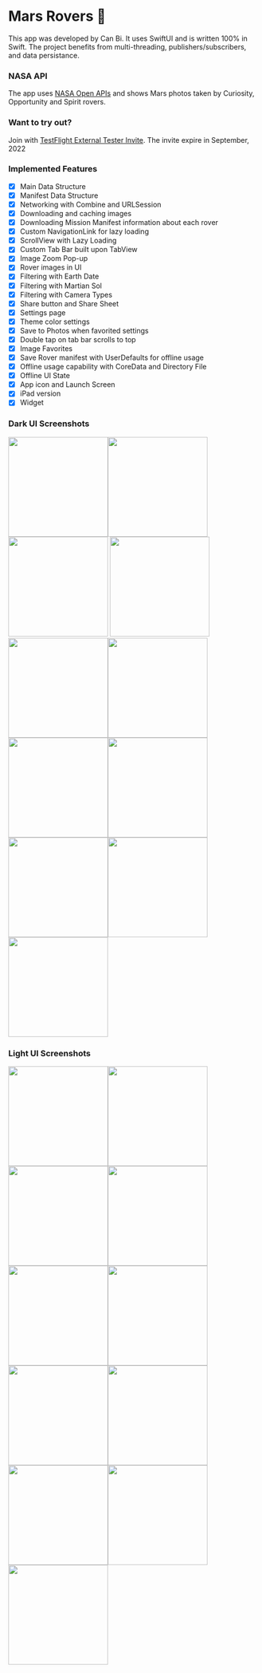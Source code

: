 # Mars Rovers 🚀
This app was developed by Can Bi. It uses SwiftUI and is written 100% in Swift. The project benefits from multi-threading, publishers/subscribers, and data persistance.

### NASA API
The app uses [NASA Open APIs](https://api.nasa.gov/index.html#browseAPI) and shows Mars photos taken by Curiosity, Opportunity and Spirit rovers. 

### Want to try out?
Join with [TestFlight External Tester Invite](https://testflight.apple.com/join/H9dVecAs). The invite expire in September, 2022

### Implemented Features
- [x]  Main Data Structure
- [x]  Manifest Data Structure
- [x]  Networking with Combine and URLSession
- [x]  Downloading and caching images
- [x]  Downloading Mission Manifest information about each rover
- [x]  Custom NavigationLink for lazy loading
- [x]  ScrollView with Lazy Loading
- [x]  Custom Tab Bar built upon TabView
- [x]  Image Zoom Pop-up
- [x]  Rover images in UI
- [x]  Filtering with Earth Date
- [x]  Filtering with Martian Sol
- [x]  Filtering with Camera Types
- [x]  Share button and Share Sheet
- [x]  Settings page
- [x]  Theme color settings
- [x]  Save to Photos when favorited settings
- [x]  Double tap on tab bar scrolls to top
- [x]  Image Favorites
- [x]  Save Rover manifest with UserDefaults for offline usage 
- [x]  Offline usage capability with CoreData and Directory File
- [x]  Offline UI State
- [x]  App icon and Launch Screen
- [x]  iPad version
- [x]  Widget

### Dark UI Screenshots
<img src="Screenshots/dark-1.png" width="200"/><img src="Screenshots/dark-2.png" width="200"/><img src="Screenshots/dark-3.png" width="200"/> <img src="Screenshots/dark-4.png" width="200"/><img src="Screenshots/dark-5.png" width="200"/><img src="Screenshots/dark-6.png" width="200"/><img src="Screenshots/dark-7.png" width="200"/><img src="Screenshots/dark-8.png" width="200"/><img src="Screenshots/dark-9.png" width="200"/><img src="Screenshots/dark-10.png" width="200"/><img src="Screenshots/dark-11.png" width="200"/> 
### Light UI Screenshots
<img src="Screenshots/light-1.png" width="200"/><img src="Screenshots/light-2.png" width="200"/><img src="Screenshots/light-3.png" width="200"/><img src="Screenshots/light-4.png" width="200"/><img src="Screenshots/light-5.png" width="200"/><img src="Screenshots/light-6.png" width="200"/><img src="Screenshots/light-7.png" width="200"/><img src="Screenshots/light-8.png" width="200"/><img src="Screenshots/light-9.png" width="200"/><img src="Screenshots/light-10.png" width="200"/><img src="Screenshots/light-11.png" width="200"/>
